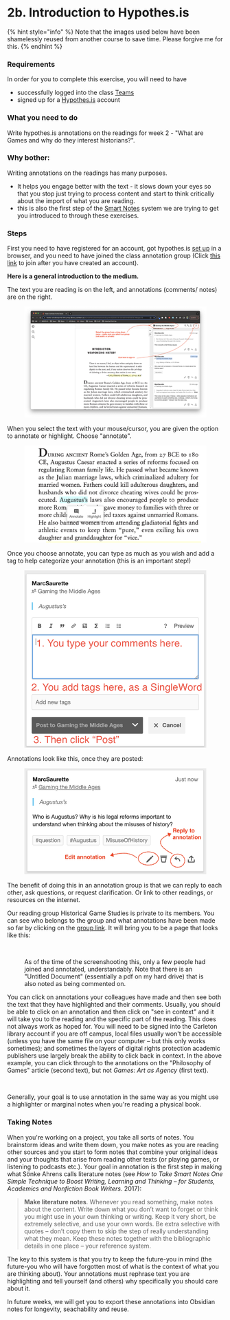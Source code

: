 # 2b. Introduction to Hypothes.is

{% hint style="info" %}
Note that the images used below have been shamelessly reused from another course to save time. Please forgive me for this.&#x20;
{% endhint %}

### Requirements

In order for you to complete this exercise, you will need to have

* successfully logged into the class [Teams](../digital-tools/teams.md)
* signed up for a [Hypothes.is](../digital-tools/hypothes.is.md) account

### What you need to do

Write hypothes.is annotations on the readings for week 2 - "What are Games and why do they interest historians?".&#x20;

### Why bother:

Writing annotations on the readings has many purposes.&#x20;

* It helps you engage better with the text - it slows down your eyes so that you stop just trying to process content and start to think critically about the import of what you are reading.&#x20;
* this is also the first step of the [Smart Notes](3.-starting-with-obsidian.md) system we are trying to get you introduced to through these exercises.&#x20;

### Steps&#x20;

First you need to have registered for an account, got hypothes.is [set up](https://marc-saurette.gitbook.io/gaming-the-middle-ages/course-info/digital-tools/hypothes.is) in a browser, and you need to have joined the class annotation group (Click [this link](https://hypothes.is/groups/1PgDxDb1/historical-games-studies) to join after you have created an account).

**Here is a general introduction to the medium.**&#x20;

The text you are reading is on the left, and annotations (comments/ notes) are on the right.&#x20;

<figure><img src="../../.gitbook/assets/Screen Shot 2022-09-16 at 12.13.42 PM.png" alt=""><figcaption></figcaption></figure>

When you select the text with your mouse/cursor, you are given the option to annotate or highlight. Choose "annotate".&#x20;

<figure><img src="../../.gitbook/assets/Screen Shot 2022-09-16 at 12.21.55 PM.png" alt=""><figcaption></figcaption></figure>

Once you choose annotate, you can type as much as you wish and add a tag to help categorize your annotation (this is an important step!)

<figure><img src="../../.gitbook/assets/Screen Shot 2022-09-16 at 12.23.25 PM.png" alt=""><figcaption></figcaption></figure>

Annotations look like this, once they are posted:

<figure><img src="../../.gitbook/assets/Screen Shot 2022-09-16 at 12.29.50 PM.png" alt=""><figcaption></figcaption></figure>

The benefit of doing this in an annotation group is that we can reply to each other, ask questions, or request clarification. Or link to other readings, or resources on the internet.&#x20;

Our reading group Historical Game Studies is private to its members. You can see who belongs to the group and what annotations have been made so far by clicking on the [group link](https://hypothes.is/groups/1PgDxDb1/historical-games-studies). It will bring you to be a page that looks like this:&#x20;

&#x20;

<figure><img src="../../.gitbook/assets/Screenshot 2024-01-14 at 1.10.34 PM.png" alt=""><figcaption><p>As of the time of the screenshooting this, only a few people had joined and annotated, understandably. Note that there is an "Untitled Document" (essentially a pdf on my hard drive) that is also noted as being commented on. </p></figcaption></figure>

You can click on annotations your colleagues have made and then see both the text that they have highlighted and their comments. Usually, you should be able to click on an annotation and then click on "see in context" and it will take you to the reading and the specific part of the reading. This does not always work as hoped for. You will need to be signed into the Carleton library account if you are off campus, local files usually won't be accessible (unless you have the same file on your computer – but this only works sometimes); and sometimes the layers of digital rights protection academic publishers use largely break the ability to click back in context. In the above example, you can click through to the annotations on the "Philosophy of Games" article (second text), but not _Games: Art as Agency_ (first text).&#x20;

<figure><img src="../../.gitbook/assets/Screenshot 2024-01-14 at 1.20.33 PM.png" alt=""><figcaption></figcaption></figure>

Generally, your goal is to use annotation in the same way as you might use a highlighter or marginal notes when you're reading a physical book.&#x20;

### Taking Notes

When you're working on a project, you take all sorts of notes. You brainstorm ideas and write them down, you make notes as you are reading other sources and you start to form notes that combine your original ideas and your thoughts that arise from reading other texts (or playing games, or listening to podcasts etc.). Your goal in annotation is the first step in making what Sönke Ahrens calls literature notes (see _How to Take Smart Notes One Simple Technique to Boost Writing, Learning and Thinking – for Students, Academics and Nonfiction Book Writers_. 2017):

> **Make literature notes**. Whenever you read something, make notes about the content. Write down what you don’t want to forget or think you might use in your own thinking or writing. Keep it very short, be extremely selective, and use your own words. Be extra selective with quotes – don’t copy them to skip the step of really understanding what they mean. Keep these notes together with the bibliographic details in one place – your reference system.

The key to this system is that you try to keep the future-you in mind (the future-you who will have forgotten most of what is the context of what you are thinking about). Your annotations must rephrase text you are highlighting and tell yourself (and others) why specifically you should care about it.&#x20;

In future weeks, we will get you to export these annotations into Obsidian notes for longevity, seachability and reuse.&#x20;

